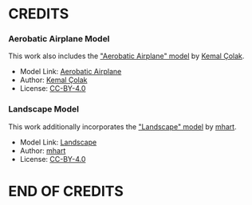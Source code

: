 # CREDITS

### Aerobatic Airplane Model

This work also includes the ["Aerobatic Airplane" model](https://skfb.ly/oCJRy) by [Kemal Çolak](https://sketchfab.com/KemalColak).
- Model Link: [Aerobatic Airplane](https://skfb.ly/oCJRy)
- Author: [Kemal Çolak](https://sketchfab.com/KemalColak)
- License: [CC-BY-4.0](http://creativecommons.org/licenses/by/4.0/)

### Landscape Model

This work additionally incorporates the ["Landscape" model](https://skfb.ly/WFuR) by [mhart](https://sketchfab.com/mhart).
- Model Link: [Landscape](https://skfb.ly/WFuR)
- Author: [mhart](https://sketchfab.com/mhart)
- License: [CC-BY-4.0](http://creativecommons.org/licenses/by/4.0/)

# END OF CREDITS